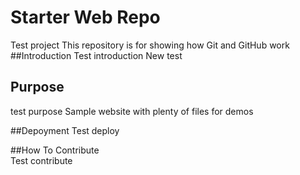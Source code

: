 # Starter Web Repo
Test project
This repository is for showing how Git and GitHub work
##Introduction
Test introduction
New test
## Purpose
test purpose
Sample website with plenty of files for demos

##Depoyment
Test deploy

##How To Contribute 	
Test contribute